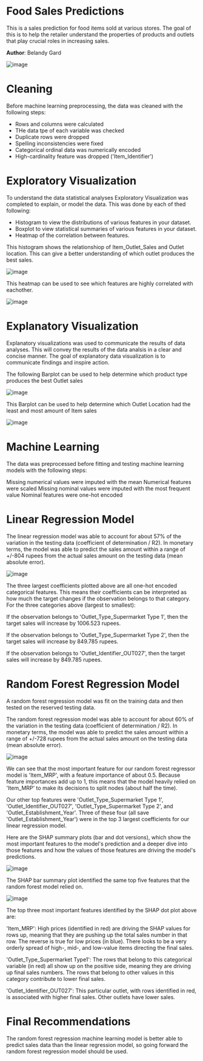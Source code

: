 # **Food Sales Predictions**
This is a sales prediction for food items sold at various stores. The goal of this is to help the retailer understand the properties of products and outlets that play crucial roles in increasing sales.

**Author**: Belandy Gard

![image](https://user-images.githubusercontent.com/123032319/231050414-8f868f76-fd14-43ff-9e04-d602644acc20.png)


# **Cleaning**
Before machine learning preprocessing, the data was cleaned with the following steps:

- Rows and columns were calculated
- THe data tpe of each variable was checked
- Duplicate rows were dropped
- Spelling inconsistencies were fixed
- Categorical ordinal data was numerically encoded
- High-cardinality feature was dropped ('Item_Identifier')


# **Exploratory Visualization**
To understand the data statistical analyses Exploratory Visualization was completed to explain, or model the data. This was done by each of thed following:

- Histogram to view the distributions of various features in your dataset.
- Boxplot to view statistical summaries of various features in your dataset.
- Heatmap of the correlation between features.

This histogram shows the relationshiop of Item_Outlet_Sales and Outlet location. This can give a better understanding of which outlet produces the best sales.

![image](https://user-images.githubusercontent.com/123032319/230794220-6470ade3-05a6-442f-a220-561dd3580a0e.png)

This heatmap can be used to see which features are highly correlated with eachother.

![image](https://user-images.githubusercontent.com/123032319/230794673-5865c88f-fd36-467f-a64a-293007c5091d.png)


# **Explanatory Visualization**
Explanatory visualizations was used to communicate the results of data analyses. This will convey the results of the data analsis in a clear and concise manner. The goal of explanatory data visualization is to communicate findings and inspire action.

The following Barplot can be used to help determine which product type produces the best Outlet sales

![image](https://user-images.githubusercontent.com/123032319/230795142-0291d32d-952e-47af-9803-80a58da35899.png)


This Barplot can be used to help determine which Outlet Location had the least and most amount of Item sales

![image](https://user-images.githubusercontent.com/123032319/230795979-98237b66-cb5f-45e3-8649-55336458620d.png)



# **Machine Learning**

The data was preprocessed before fitting and testing machine learning models with the following steps:

Missing numerical values were imputed with the mean
Numerical features were scaled
Missing nominal values were imputed with the most frequent value
Nominal features were one-hot encoded

# **Linear Regression Model** 
The linear regression model was able to account for about 57% of the variation in the testing data (coefficient of determination / R2). In monetary terms, the model was able to predict the sales amount within a range of +/-804 rupees from the actual sales amount on the testing data (mean absolute error).

![image](https://github.com/BelandyG/Food-Sales-prediction-project/assets/123032319/4470b191-05f5-467d-9980-1423ee994ba7)


The three largest coefficients plotted above are all one-hot encoded categorical features. This means their coefficients can be interpreted as how much the target changes if the observation belongs to that category. For the three categories above (largest to smallest):

If the observation belongs to 'Outlet_Type_Supermarket Type 1', then the target sales will increase by 1006.523 rupees.

If the observation belongs to 'Outlet_Type_Supermarket Type 2', then the target sales will increase by 849.785 rupees.

If the observation belongs to 'Outlet_Identifier_OUT027', then the target sales will increase by 849.785 rupees.

# **Random Forest Regression Model** 

A random forest regression model was fit on the training data and then tested on the reserved testing data.

The random forest regression model was able to account for about 60% of the variation in the testing data (coefficient of determination / R2). In monetary terms, the model was able to predict the sales amount within a range of +/-728 rupees from the actual sales amount on the testing data (mean absolute error).

![image](https://github.com/BelandyG/Food-Sales-prediction-project/assets/123032319/a0036476-d711-4d26-8956-d43a8cc99e55)


We can see that the most important feature for our random forest regressor model is 'Item_MRP', with a feature importance of about 0.5. Because feature importances add up to 1, this means that the model heavily relied on 'Item_MRP' to make its decisions to split nodes (about half the time).

Our other top features were 'Outlet_Type_Supermarket Type 1', 'Outlet_Identifier_OUT027', 'Outlet_Type_Supermarket Type 2', and 'Outlet_Establishment_Year'. Three of these four (all save 'Outlet_Establishment_Year') were in the top 3 largest coefficients for our linear regression model.

Here are the SHAP summary plots (bar and dot versions), which show the most important features to the model's prediction and a deeper dive into those features and how the values of those features are driving the model's predictions.

![image](https://github.com/BelandyG/Food-Sales-prediction-project/assets/123032319/43668eb0-eac0-4c6f-b736-36ade391387e)

The SHAP bar summary plot identified the same top five features that the random forest model relied on.

![image](https://github.com/BelandyG/Food-Sales-prediction-project/assets/123032319/a342894a-fd74-46c7-8b1b-7d4d35a9949b)

The top three most important features identified by the SHAP dot plot above are:

'Item_MRP': High prices (identified in red) are driving the SHAP values for rows up, meaning that they are pushing up the total sales number in that row. The reverse is true for low prices (in blue). There looks to be a very orderly spread of high-, mid-, and low-value items directing the final sales.

'Outlet_Type_Supermarket Type1': The rows that belong to this categorical variable (in red) all show up on the positive side, meaning they are driving up final sales numbers. The rows that belong to other values in this category contribute to lower final sales.

'Outlet_Identifier_OUT027': This particular outlet, with rows identified in red, is associated with higher final sales. Other outlets have lower sales.

# **Final Recommendations**

The random forest regression machine learning model is better able to predict sales data than the linear regression model, so going forward the random forest regression model should be used.


